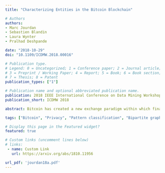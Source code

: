 ```yaml
---
title: "Characterizing Entities in the Bitcoin Blockchain"

# Authors
authors:
- Marc Jourdan
- Sebastien Blandin
- Laura Wynter
- Pralhad Deshpande

date: "2018-10-29"
doi: "10.1109/ICDMW.2018.00016"

# Publication type.
# Legend: 0 = Uncategorized; 1 = Conference paper; 2 = Journal article;
# 3 = Preprint / Working Paper; 4 = Report; 5 = Book; 6 = Book section;
# 7 = Thesis; 8 = Patent
publication_types: ["1"]

# Publication name and optional abbreviated publication name.
publication: 2018 IEEE International Conference on Data Mining Workshops
publication_short: ICDMW 2018

abstract: Bitcoin has created a new exchange paradigm within which financial transactions can be trusted without an intermediary. This premise of a free decentralized transactional network however requires, in its current implementation, unrestricted access to the ledger for peer-based transaction verification. A number of studies have shown that, in this pseudonymous context, identities can be leaked based on transaction features or off-network information. In this work, we analyze the information revealed by the pattern of transactions in the neighborhood of a given entity transaction. By definition, these features which pertain to an extended network are not directly controllable by the entity, but might enable leakage of information about transacting entities. We define a number of new features relevant to entity characterization on the Bitcoin Blockchain and study their efficacy in practice. We show that even a weak attacker with shallow data mining knowledge is able to leverage these features to characterize the entity properties.

tags: ["Bitcoin", "Privacy", "Pattern classification", "Bipartite graph"]

# Display this page in the Featured widget?
featured: true

# Custom links (uncomment lines below)
# links:
 - name: Custom Link
   url: https://arxiv.org/abs/1810.11956

url_pdf: 'jourdan18a.pdf'
---
```

